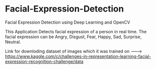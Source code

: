 # Facial-Expression-Detection
Facial Expression Detection using Deep Learning and OpenCV

This Application Detects facial expression of a person in real time. The facial expression can be Angry, Disgust, Fear, Happy, Sad, Surprise, Neutral.

Link for downloding dataset of images which it was trained on ---> https://www.kaggle.com/c/challenges-in-representation-learning-facial-expression-recognition-challenge/data

